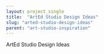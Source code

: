 ```yaml
---
layout: project_single
title:  "ArtEd Studio Design Ideas"
slug: "arted-studio-design-ideas"
parent: "art-studio-inspiration"
---
```

ArtEd Studio Design Ideas